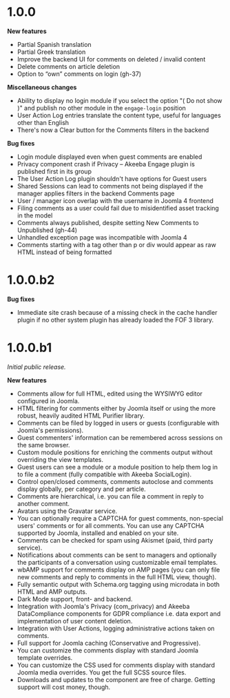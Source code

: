 # 1.0.0

**New features**

* Partial Spanish translation
* Partial Greek translation
* Improve the backend UI for comments on deleted / invalid content
* Delete comments on article deletion
* Option to “own” comments on login (gh-37) 

**Miscellaneous changes**

* Ability to display no login module if you select the option "( Do not show )" and publish no other module in the `engage-login` position
* User Action Log entries translate the content type, useful for languages other than English
* There's now a Clear button for the Comments filters in the backend

**Bug fixes**

* Login module displayed even when guest comments are enabled
* Privacy component crash if Privacy – Akeeba Engage plugin is published first in its group
* The User Action Log plugin shouldn't have options for Guest users
* Shared Sessions can lead to comments not being displayed if the manager applies filters in the backend Comments page
* User / manager icon overlap with the username in Joomla 4 frontend
* Filing comments as a user could fail due to misidentified asset tracking in the model
* Comments always published, despite setting New Comments to Unpublished (gh-44) 
* Unhandled exception page was incompatible with Joomla 4
* Comments starting with a tag other than p or div would appear as raw HTML instead of being formatted

# 1.0.0.b2

**Bug fixes**

* Immediate site crash because of a missing check in the cache handler plugin if no other system plugin has already loaded the FOF 3 library.

# 1.0.0.b1

_Initial public release._

**New features**

* Comments allow for full HTML, edited using the WYSIWYG editor configured in Joomla. 
* HTML filtering for comments either by Joomla itself or using the more robust, heavily audited HTML Purifier library.
* Comments can be filed by logged in users or guests (configurable with Joomla's permissions).
* Guest commenters' information can be remembered across sessions on the same browser.
* Custom module positions for enriching the comments output without overriding the view templates.
* Guest users can see a module or a module position to help them log in to file a comment (fully compatible with Akeeba SocialLogin).
* Control open/closed comments, comments autoclose and comments display globally, per category and per article.
* Comments are hierarchical, i.e. you can file a comment in reply to another comment.
* Avatars using the Gravatar service.
* You can optionally require a CAPTCHA for guest comments, non-special users' comments or for all comments. You can use any CAPTCHA supported by Joomla, installed and enabled on your site.
* Comments can be checked for spam using Akismet (paid, third party service).
* Notifications about comments can be sent to managers and optionally the participants of a conversation using customizable email templates.
* wbAMP support for comments display on AMP pages (you can only file new comments and reply to comments in the full HTML view, though).
* Fully semantic output with Schema.org tagging using microdata in both HTML and AMP outputs.
* Dark Mode support, front- and backend.
* Integration with Joomla's Privacy (com_privacy) and Akeeba DataCompliance components for GDPR compliance i.e. data export and implementation of user content deletion.
* Integration with User Actions, logging administrative actions taken on comments.
* Full support for Joomla caching (Conservative and Progressive).
* You can customize the comments display with standard Joomla template overrides.
* You can customize the CSS used for comments display with standard Joomla media overrides. You get the full SCSS source files.
* Downloads and updates to the component are free of charge. Getting support will cost money, though.